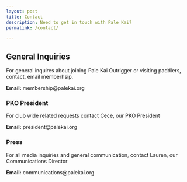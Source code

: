 ```yaml
---
layout: post
title: Contact
description: Need to get in touch with Pale Kai?
permalink: /contact/

---
```


<div class="row">
	<div class="12u 12u$(medium)">
		<h2>General Inquiries</h2>
		<p>For general inquires about joining Pale Kai Outrigger or visiting paddlers, contact, email memberhsip.</p>
		
<p><strong>Email:</strong> membership@palekai.org</p>

</div>
<div class="row">
	<div class="6u 12u$(medium)">
		<h3>PKO President</h3>
		<p>For club wide related requests contact Cece, our PKO President</p>
		<p><strong>Email:</strong> president@palekai.org</p>
	</div>
	<div class="6u$ 12u$(medium)">
		<h3>Press</h3>
		<p>For all media inquiries and general communication, contact Lauren, our Communications Director</p>
		<p><strong>Email:</strong> communications@palekai.org</p>
	</div>
</div>

